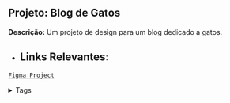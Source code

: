 ## Projeto: Blog de Gatos

**Descrição:** Um projeto de design para um blog dedicado a gatos.

- ## Links Relevantes:

[`Figma Project`](https://www.figma.com/community/file/1256354927622258124/Blog-de-Gatos-%E2%80%A2-Desafio-Explorer)

<details> <summary>Tags</summary>

[[Blog]]

</details>